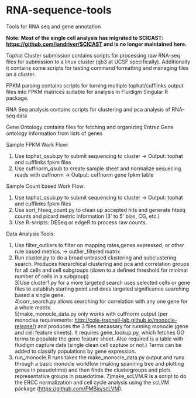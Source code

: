 RNA-sequence-tools
==================

Tools for RNA seq and gene annotation

**Note: Most of the single cell analysis has migrated to SCICAST: https://github.com/iandriver/SCICAST and is no longer maintained here.**

Tophat Cluster submission contains scripts for processing raw RNA-seq files for submission to a linux cluster (qb3 at UCSF specifically).  Additionally it contains some scripts for testing command formatting and managing files on a cluster.

FPKM parsing contains scripts for turning multiple tophat/cufflinks output files into FPKM matrices suitable for analysis in Fluidigm Singular R package.

RNA Seq analysis contains scripts for clustering and pca analysis of RNA-seq data

Gene Ontology contains files for fetching and organizing Entrez Gene ontology information from lists of genes

Sample FPKM Work Flow:                
1) Use tophat_qsub.py to submit sequencing to cluster -> Output: tophat and cufflinks fpkm files         
2) Use cuffnorm_qsub to create sample sheet and normalize sequecing reads with cuffnorm -> Output: cuffnorm gene fpkm table               

Sample Count based Work Flow:         

1) Use tophat_qsub.py to submit sequencing to cluster -> Output: tophat and cufflinks fpkm files 										
2) Use sort_htseq_count.py to clean up accepted hits and generate htseq counts and picard metric information (3' to 5' bias, CG, etc.)
3) Use R-scripts: DESeq or edgeR to process raw counts.										

Data Analysis Tools:         

1) Use filter_outliers to filter on mapping rates,genes expressed, or other rule based metrics. -> outlier_filtered matrix           
2) Run cluster.py to do a broad unbiased clustering and subclustering search. Produces hierarchical clustering and pca and correlation groups for all cells and cell subgroups (down to a defined threshold for minimal number of cells in a subgroup)                          
3)Use cluster1.py for a more targeted search uses selected cells or gene files to establish starting point and does targeted significance searching based a single gene.																				
4)corr_search.py allows searching for correlation with any one gene for a whole matrix.																				
5)make_monocle_data.py only works with cuffnorm output (per monocles requirements: http://cole-trapnell-lab.github.io/monocle-release/) and produces the 3 files necassary for running monocle (gene and cell feature sheets). It requires gene_lookup.py, which fetches GO terms to populate the gene feature sheet. Also required is a table with fluidigm capture data (single clean cell capture or not.) Terms can be added to classify populations by gene expression. 																										
6) run_monocle.R runs takes the make_monocle_data.py output and runs through a basic monocle workflow (making spanning tree and plotting genes in pseudotime) and then finds the clustergroups and plots representative groups in psuedotime.
7)make_scLVM.R is a script to do the ERCC normalization and cell cycle analysis using the scLVM package (https://github.com/PMBio/scLVM).
